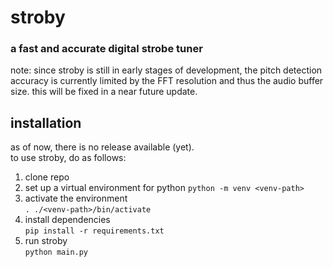 # stroby
### a fast and accurate digital strobe tuner

note: since stroby is still in early stages of development, the pitch detection accuracy is currently limited by the FFT resolution and thus the audio buffer size. this will be fixed in a near future update.

## installation
as of now, there is no release available (yet).  
to use stroby, do as follows:  

1. clone repo  
2. set up a virtual environment for python
```python -m venv <venv-path>```
4. activate the environment  
```. ./<venv-path>/bin/activate```
5. install dependencies  
```pip install -r requirements.txt```
6. run stroby  
```python main.py```
